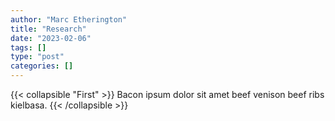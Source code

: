 ```yaml
---
author: "Marc Etherington"
title: "Research"
date: "2023-02-06"
tags: []
type: "post"
categories: []
---
```


{{< collapsible "First" >}}
Bacon ipsum dolor sit amet beef venison beef ribs kielbasa.
{{< /collapsible >}}
